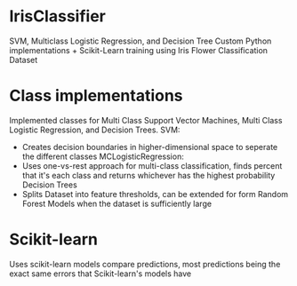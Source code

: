 # IrisClassifier
SVM, Multiclass Logistic Regression, and Decision Tree Custom Python implementations + Scikit-Learn training using Iris Flower Classification Dataset

# Class implementations
Implemented classes for Multi Class Support Vector Machines, Multi Class Logistic Regression, and Decision Trees. 
SVM: 
* Creates decision boundaries in higher-dimensional space to seperate the different classes
MCLogisticRegression:
* Uses one-vs-rest approach for multi-class classification, finds percent that it's each class and returns whichever has the highest probability
Decision Trees
* Splits Dataset into feature thresholds, can be extended for form Random Forest Models when the dataset is sufficiently large


# Scikit-learn
Uses scikit-learn models compare predictions, most predictions being the exact same errors that Scikit-learn's models have
